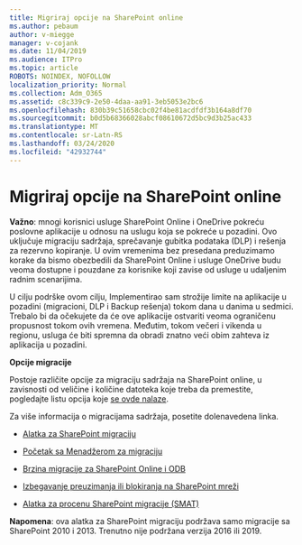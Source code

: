 ```yaml
---
title: Migriraj opcije na SharePoint online
ms.author: pebaum
author: v-miegge
manager: v-cojank
ms.date: 11/04/2019
ms.audience: ITPro
ms.topic: article
ROBOTS: NOINDEX, NOFOLLOW
localization_priority: Normal
ms.collection: Adm_O365
ms.assetid: c8c339c9-2e50-4daa-aa91-3eb5053e2bc6
ms.openlocfilehash: 830b39c51658cbc02f4be81acdfdf3b164a8df70
ms.sourcegitcommit: b0d5b68366028abcf08610672d5bc9d3b25ac433
ms.translationtype: MT
ms.contentlocale: sr-Latn-RS
ms.lasthandoff: 03/24/2020
ms.locfileid: "42932744"
---
```

# <a name="migrate-options-to-sharepoint-online"></a>Migriraj opcije na SharePoint online

**Važno**: mnogi korisnici usluge SharePoint Online i OneDrive pokreću poslovne aplikacije u odnosu na uslugu koja se pokreće u pozadini. Ovo uključuje migraciju sadržaja, sprečavanje gubitka podataka (DLP) i rešenja za rezervno kopiranje. U ovim vremenima bez presedana preduzimamo korake da bismo obezbedili da SharePoint Online i usluge OneDrive budu veoma dostupne i pouzdane za korisnike koji zavise od usluge u udaljenim radnim scenarijima.

U cilju podrške ovom cilju, Implementirao sam strožije limite na aplikacije u pozadini (migracioni, DLP i Backup rešenja) tokom dana u danima u sedmici. Trebalo bi da očekujete da će ove aplikacije ostvariti veoma ograničenu propusnost tokom ovih vremena. Međutim, tokom večeri i vikenda u regionu, usluga će biti spremna da obradi znatno veći obim zahteva iz aplikacija u pozadini.

**Opcije migracije**

Postoje različite opcije za migraciju sadržaja na SharePoint online, u zavisnosti od veličine i količine datoteka koje treba da premestite, pogledajte listu opcija koje [se ovde nalaze](https://docs.microsoft.com/sharepointmigration/migrate-to-sharepoint-online).

Za više informacija o migracijama sadržaja, posetite dolenavedena linka.

- [Alatka za SharePoint migraciju](https://docs.microsoft.com/sharepointmigration/introducing-the-sharepoint-migration-tool)

- [Početak sa Menadžerom za migraciju](https://docs.microsoft.com/sharepointmigration/mm-get-started)

- [Brzina migracije za SharePoint Online i ODB](https://docs.microsoft.com/sharepointmigration/sharepoint-online-and-onedrive-migration-speed)

- [Izbegavanje preuzimanja ili blokiranja na SharePoint mreži](https://docs.microsoft.com/sharepoint/dev/general-development/how-to-avoid-getting-throttled-or-blocked-in-sharepoint-online)

- [Alatka za procenu SharePoint migracije (SMAT)](https://www.microsoft.com/download/details.aspx?id=53598&amp;751be11f-ede8-5a0c-058c-2ee190a24fa6=True)

**Napomena**: ova alatka za SharePoint migraciju podržava samo migracije sa SharePoint 2010 i 2013. Trenutno nije podržana verzija 2016 ili 2019.
